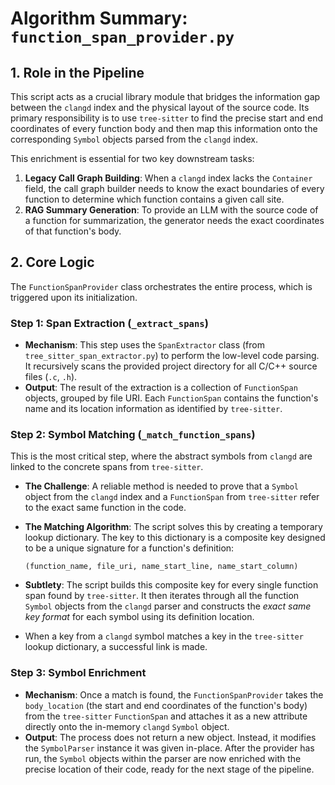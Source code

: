 # Algorithm Summary: `function_span_provider.py`

## 1. Role in the Pipeline

This script acts as a crucial library module that bridges the information gap between the `clangd` index and the physical layout of the source code. Its primary responsibility is to use `tree-sitter` to find the precise start and end coordinates of every function body and then map this information onto the corresponding `Symbol` objects parsed from the `clangd` index.

This enrichment is essential for two key downstream tasks:
1.  **Legacy Call Graph Building**: When a `clangd` index lacks the `Container` field, the call graph builder needs to know the exact boundaries of every function to determine which function contains a given call site.
2.  **RAG Summary Generation**: To provide an LLM with the source code of a function for summarization, the generator needs the exact coordinates of that function's body.

## 2. Core Logic

The `FunctionSpanProvider` class orchestrates the entire process, which is triggered upon its initialization.

### Step 1: Span Extraction (`_extract_spans`)

*   **Mechanism**: This step uses the `SpanExtractor` class (from `tree_sitter_span_extractor.py`) to perform the low-level code parsing. It recursively scans the provided project directory for all C/C++ source files (`.c`, `.h`).
*   **Output**: The result of the extraction is a collection of `FunctionSpan` objects, grouped by file URI. Each `FunctionSpan` contains the function's name and its location information as identified by `tree-sitter`.

### Step 2: Symbol Matching (`_match_function_spans`)

This is the most critical step, where the abstract symbols from `clangd` are linked to the concrete spans from `tree-sitter`.

*   **The Challenge**: A reliable method is needed to prove that a `Symbol` object from the `clangd` index and a `FunctionSpan` from `tree-sitter` refer to the exact same function in the code.
*   **The Matching Algorithm**: The script solves this by creating a temporary lookup dictionary. The key to this dictionary is a composite key designed to be a unique signature for a function's definition:
    
    `(function_name, file_uri, name_start_line, name_start_column)`
    
*   **Subtlety**: The script builds this composite key for every single function span found by `tree-sitter`. It then iterates through all the function `Symbol` objects from the `clangd` parser and constructs the *exact same key format* for each symbol using its definition location. 
*   When a key from a `clangd` symbol matches a key in the `tree-sitter` lookup dictionary, a successful link is made.

### Step 3: Symbol Enrichment

*   **Mechanism**: Once a match is found, the `FunctionSpanProvider` takes the `body_location` (the start and end coordinates of the function's body) from the `tree-sitter` `FunctionSpan` and attaches it as a new attribute directly onto the in-memory `clangd` `Symbol` object.
*   **Output**: The process does not return a new object. Instead, it modifies the `SymbolParser` instance it was given in-place. After the provider has run, the `Symbol` objects within the parser are now enriched with the precise location of their code, ready for the next stage of the pipeline.
